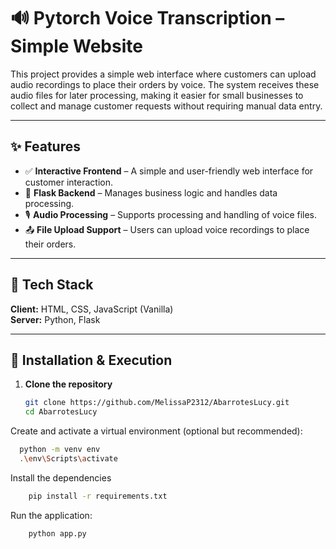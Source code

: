 # 🔊 Pytorch Voice Transcription – Simple Website

This project provides a simple web interface where customers can upload audio recordings to place their orders by voice. The system receives these audio files for later processing, making it easier for small businesses to collect and manage customer requests without requiring manual data entry.

---

## ✨ Features

- ✅ **Interactive Frontend** – A simple and user-friendly web interface for customer interaction.  
- 🧠 **Flask Backend** – Manages business logic and handles data processing.  
- 🎙️ **Audio Processing** – Supports processing and handling of voice files.  
- 📤 **File Upload Support** – Users can upload voice recordings to place their orders.  

---

## 🧰 Tech Stack

**Client:** HTML, CSS, JavaScript (Vanilla)  
**Server:** Python, Flask  

---

## 🚀 Installation & Execution

1. **Clone the repository**

   ```bash
   git clone https://github.com/MelissaP2312/AbarrotesLucy.git
   cd AbarrotesLucy
   ```

Create and activate a virtual environment (optional but recommended):

```bash
  python -m venv env
  .\env\Scripts\activate
```

Install the dependencies

```bash
    pip install -r requirements.txt
```

Run the application:

```bash
    python app.py
```
